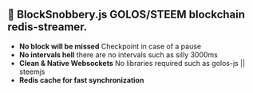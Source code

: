 
## 🤘 BlockSnobbery.js GOLOS/STEEM blockchain redis-streamer. 

* **No block will be missed** Checkpoint in case of a pause
* **No intervals hell** there are no intervals such as silly 3000ms
* **Clean & Native Websockets** No libraries required such as golos-js || steemjs
* **Redis cache for fast synchronization**
